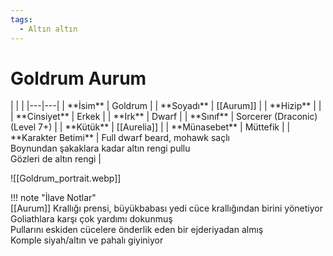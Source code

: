 ```yaml
---
tags:
  - Altın altın
---  
```

# Goldrum Aurum  
  
<div class="grid cards" markdown>  
|  |  |  
|---|---|  
| **İsim** | Goldrum |  
| **Soyadı** | [[Aurum]] |  
| **Hizip** |  |  
| **Cinsiyet** | Erkek |  
| **Irk** | Dwarf |  
| **Sınıf** | Sorcerer (Draconic) (Level 7+) |  
| **Kütük** | [[Aurelia]] |  
| **Münasebet** | Müttefik |  
| **Karakter Betimi** | Full dwarf beard, mohawk saçlı<br>Boynundan şakaklara kadar altın rengi pullu<br>Gözleri de altın rengi |  
  
![[Goldrum_portrait.webp]]  
</div>  
  
!!! note "İlave Notlar"  
	[[Aurum]] Krallığı prensi, büyükbabası yedi cüce krallığından birini yönetiyor  
	Goliathlara karşı çok yardımı dokunmuş  
	Pullarını eskiden cücelere önderlik eden bir ejderiyadan almış  
	Komple siyah/altın ve pahalı giyiniyor  
